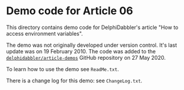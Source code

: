 # Demo code for Article 06

This directory contains demo code for DelphiDabbler's article "How to access environment variables".

The demo was not originally developed under version control. It's last update was on 19 February 2010. The code was added to the [`delphidabbler/article-demos`](https://github.com/delphidabbler/article-demos) GitHub repository on 27 May 2020.

To learn how to use the demo see `ReadMe.txt`.

There is a change log for this demo: see `ChangeLog.txt`.

